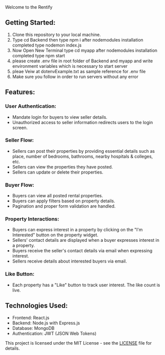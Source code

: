 
Welcome to the Rentify


## Getting Started:

1. Clone this repository to your local machine.
2. Type cd Backend then type npm i after nodemodules installation completed type nodemon index.js
3. Now Open New Terminal type cd myapp after nodemodules installation completed type npm start
4. please create .env file in root folder of Backend and myapp and write environment variables which is necessary  to start server
5. pleae Veiw at dotenvExample.txt as sample reference for .env file
6. Make sure you follow in order to run servers without any error


## Features:

### User Authentication:

- Mandate login for buyers to view seller details.
- Unauthorized access to seller information redirects users to the login screen.

### Seller Flow:

- Sellers can post their properties by providing essential details such as place, number of bedrooms, bathrooms, nearby hospitals & colleges, etc.
- Sellers can view the properties they have posted.
- Sellers can update or delete their properties.

### Buyer Flow:

- Buyers can view all posted rental properties.
- Buyers can apply filters based on property details.
- Pagination and proper form validation are handled.

### Property Interactions:

- Buyers can express interest in a property by clicking on the "I'm Interested" button on the property widget.
- Sellers' contact details are displayed when a buyer expresses interest in a property.
- Buyers receive the seller's contact details via email when expressing interest.
- Sellers receive details about interested buyers via email.

### Like Button:

- Each property has a "Like" button to track user interest. The like count is live.




## Technologies Used:

- Frontend: React.js
- Backend: Node.js with Express.js
- Database: MongoDB
- Authentication: JWT (JSON Web Tokens)



This project is licensed under the MIT License - see the [LICENSE](LICENSE) file for details.
